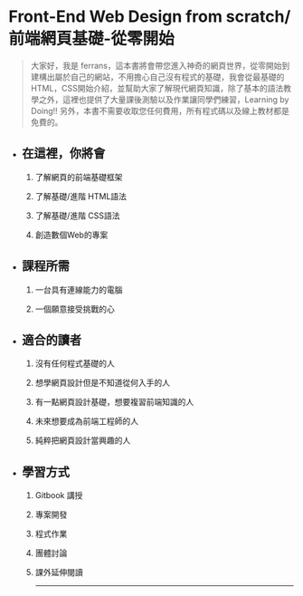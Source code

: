 # Front-End Web Design from scratch/前端網頁基礎-從零開始

> 大家好，我是 ferrans，這本書將會帶您進入神奇的網頁世界，從零開始到建構出屬於自己的網站，不用擔心自己沒有程式的基礎，我會從最基礎的HTML，CSS開始介紹，並幫助大家了解現代網頁知識，除了基本的語法教學之外，這裡也提供了大量課後測驗以及作業讓同學們練習，Learning by Doing!! 另外，本書不需要收取您任何費用，所有程式碼以及線上教材都是免費的。

* ## 在這裡，你將會

  1. 了解網頁的前端基礎框架

  2. 了解基礎/進階 HTML語法

  3. 了解基礎/進階 CSS語法

  4. 創造數個Web的專案
* ## 課程所需

  1. 一台具有連線能力的電腦

  2. 一個願意接受挑戰的心
* ## 適合的讀者

  1. 沒有任何程式基礎的人

  2. 想學網頁設計但是不知道從何入手的人

  3. 有一點網頁設計基礎，想要複習前端知識的人

  4. 未來想要成為前端工程師的人

  5. 純粹把網頁設計當興趣的人
* ## 學習方式

  1. Gitbook 講授

  2. 專案開發

  3. 程式作業

  4. 團體討論

  5. 課外延伸閱讀

     ---




